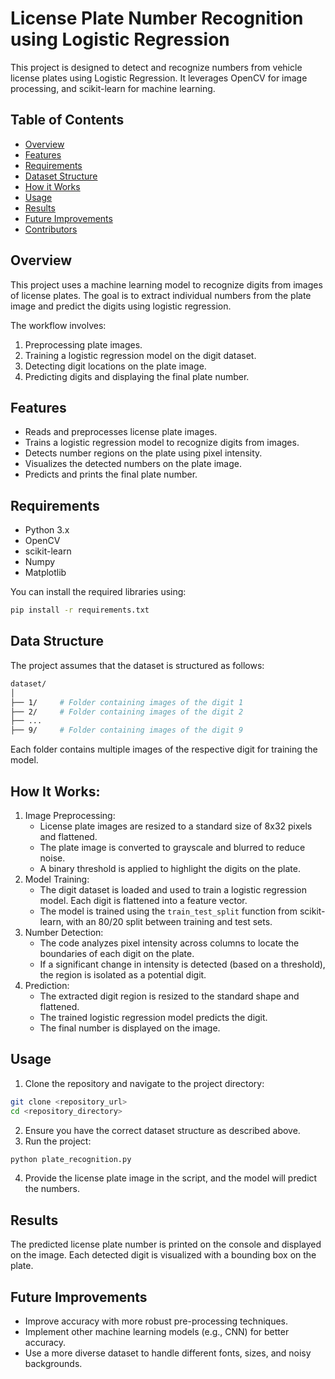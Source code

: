# License Plate Number Recognition using Logistic Regression

This project is designed to detect and recognize numbers from vehicle license plates using Logistic Regression. It leverages OpenCV for image processing, and scikit-learn for machine learning.

## Table of Contents
- [Overview](#overview)
- [Features](#features)
- [Requirements](#requirements)
- [Dataset Structure](#dataset-structure)
- [How it Works](#how-it-works)
- [Usage](#usage)
- [Results](#results)
- [Future Improvements](#future-improvements)
- [Contributors](#contributors)
  
## Overview
This project uses a machine learning model to recognize digits from images of license plates. The goal is to extract individual numbers from the plate image and predict the digits using logistic regression.

The workflow involves:
1. Preprocessing plate images.
2. Training a logistic regression model on the digit dataset.
3. Detecting digit locations on the plate image.
4. Predicting digits and displaying the final plate number.

## Features
- Reads and preprocesses license plate images.
- Trains a logistic regression model to recognize digits from images.
- Detects number regions on the plate using pixel intensity.
- Visualizes the detected numbers on the plate image.
- Predicts and prints the final plate number.

## Requirements
- Python 3.x
- OpenCV
- scikit-learn
- Numpy
- Matplotlib

You can install the required libraries using:
```bash
pip install -r requirements.txt
```

## Data Structure
The project assumes that the dataset is structured as follows:
```bash
dataset/
│
├── 1/     # Folder containing images of the digit 1
├── 2/     # Folder containing images of the digit 2
├── ...
├── 9/     # Folder containing images of the digit 9
```
Each folder contains multiple images of the respective digit for training the model.

## How It Works:

1. Image Preprocessing:
    - License plate images are resized to a standard size of 8x32 pixels and flattened.
    - The plate image is converted to grayscale and blurred to reduce noise.
    - A binary threshold is applied to highlight the digits on the plate.
2. Model Training:
    - The digit dataset is loaded and used to train a logistic regression model. Each digit is flattened into a feature vector.
    - The model is trained using the `train_test_split` function from scikit-learn, with an 80/20 split between training and test sets.
3. Number Detection:
    - The code analyzes pixel intensity across columns to locate the boundaries of each digit on the plate.
    - If a significant change in intensity is detected (based on a threshold), the region is isolated as a potential digit.
4. Prediction:
    - The extracted digit region is resized to the standard shape and flattened.
    - The trained logistic regression model predicts the digit.
    - The final number is displayed on the image.
  
## Usage
1. Clone the repository and navigate to the project directory:
```bash
git clone <repository_url>
cd <repository_directory>
```
2. Ensure you have the correct dataset structure as described above.
3. Run the project:
```bash
python plate_recognition.py
```
4. Provide the license plate image in the script, and the model will predict the numbers.

## Results
The predicted license plate number is printed on the console and displayed on the image. Each detected digit is visualized with a bounding box on the plate.

## Future Improvements
- Improve accuracy with more robust pre-processing techniques.
- Implement other machine learning models (e.g., CNN) for better accuracy.
- Use a more diverse dataset to handle different fonts, sizes, and noisy backgrounds.


